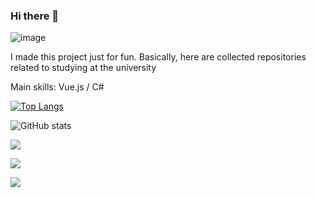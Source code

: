 ### Hi there 👋
![image](https://user-images.githubusercontent.com/16963395/140625939-45515cad-77f6-4d78-86c0-5ac09c7510ca.png)

I made this project just for fun. Basically, here are collected repositories related to studying at the university

Main skills: Vue.js / C#


[![Top Langs](https://github-readme-stats.vercel.app/api/top-langs/?username=NeluQi)](https://github.com/anuraghazra/github-readme-stats)

![GitHub stats](https://github-readme-stats.vercel.app/api?username=NeluQi&show_icons=true)  

<a href="https://wakatime.com"><img src="https://wakatime.com/share/@fac309f1-20b7-4d5d-b9d8-ecf864594486/9f88eb13-d308-4b46-93e2-78a0671d623c.png" /></a>

<a href="https://wakatime.com"><img src="https://wakatime.com/share/@fac309f1-20b7-4d5d-b9d8-ecf864594486/9ae99a33-58b3-4ffa-aacd-2a445261c0c1.png" /></a>

<a href="https://wakatime.com"><img src="https://wakatime.com/share/@fac309f1-20b7-4d5d-b9d8-ecf864594486/ef801581-1cce-4a58-93b2-35d679de627c.png" /></a>
